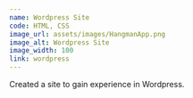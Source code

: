 ```yaml
---
name: Wordpress Site
code: HTML, CSS
image_url: assets/images/HangmanApp.png
image_alt: Wordpress Site
image_width: 100
link: wordpress
---
```

Created a site to gain experience in Wordpress.